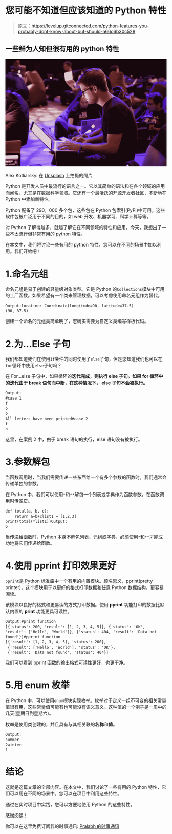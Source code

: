 # 您可能不知道但应该知道的 Python 特性

> 原文：<https://levelup.gitconnected.com/python-features-you-probably-dont-know-about-but-should-a66c6b30c528>

## 一些鲜为人知但很有用的 python 特性

![](img/109cc89f9fead1c096686d5f01ec6b86.png)

Alex Kotliarskyi 在 [Unsplash](https://unsplash.com?utm_source=medium&utm_medium=referral) 上拍摄的照片

Python 是开发人员中最流行的语言之一。它以其简单的语法和在各个领域的应用而闻名，尤其是在数据科学领域。它还有一个最活跃的开源开发者社区，不断地在 Python 中添加新特性。

Python 配备了 290，000 多个包，这些包在 Python 包索引(PyPi)中可用。这些软件包被广泛用于不同的目的，如 web 开发、机器学习、科学计算等等。

对 Python 了解得越多，就越了解它在不同领域的特性和应用。今天，我想出了一些不太流行但非常有用的 python 特性。

在本文中，我们将讨论一些有用的 python 特性，您可以在不同的场景中加以利用。我们开始吧！

# 1.命名元组

命名元组是易于创建的轻量级对象类型。它是 Python 的`Collections`模块中可用的工厂函数。如果希望有一个类来管理数据，可以考虑使用命名元组作为替代。

```
Output:location: Coordinate(longitude=90, latitude=37.5)
(90, 37.5)
```

创建一个命名的元组类简单明了，您确实需要为自定义类编写样板代码。

# 2.为...Else 子句

我们都知道我们在使用`if`条件的同时使用了`else`子句，但是您知道我们也可以在`for`循环中使用`else`子句吗？

在 For…else 子句中，如果循环的**迭代完成，则执行 **else** 子句。如果 for 循环中的迭代由于 break 语句而中断，在这种情况下， **else** 子句不会被执行。**

```
Output:
#case 1
f
o
o
All letters have been printed#case 2
f
o
```

这里，在案例 2 中，由于 break 语句的执行，else 语句没有被执行。

# 3.参数解包

当函数调用时，当我们需要传递一些东西给一个有多个参数的函数时，我们通常会传递单独的参数。

在 Python 中，我们可以使用`*`和`**`解包一个列表或字典作为函数参数，在函数调用时传递它。

```
def total(a, b, c):
    return a+b+clist1 = [1,2,3]
print(total(*list1))Output:
6
```

当传递给函数时，Python 本身不解包列表、元组或字典，必须使用`*`和`**`才能成功地将它们传递给函数。

# 4.使用 pprint 打印效果更好

`pprint`是 Python 标准库中一个有用的内置模块。顾名思义，pprint(pretty printer)，这个模块用于以更好的格式打印数据和任意 Python 数据结构，更容易阅读。

该模块以良好的格式和更易读的方式打印数据。使用 **pprint** 功能打印的数据比默认内置的 **print** 功能更具可读性。

```
Output:#print function
[{'status': 200, 'result': [1, 2, 3, 4, 5]}, {'status': 'OK', 'result': ['Hello', 'World']}, {'status': 404, 'result': 'Data not found'}]#pprint function
[{'result': [1, 2, 3, 4, 5], 'status': 200},
 {'result': ['Hello', 'World'], 'status': 'OK'},
 {'result': 'Data not found', 'status': 404}]
```

我们可以看到 pprint 函数的输出格式可读性更好，也更干净。

# 5.用 enum 枚举

在 Python 中，可以使用`enum`模块实现枚举。枚举对于定义一组不可变的相关常量值很有用，这些常量值可能有也可能没有语义意义。这种值的一个例子是一周中的几天(星期日到星期六)。

枚举是使用类创建的，并且具有与其相关联的**名称**和**值**。

```
Output:
summer
2winter
1
```

# 结论

这就是这篇文章的全部内容。在本文中，我们讨论了一些有用的 Python 特性，它们可以用在不同的场景中。您可以在项目中利用这些特性。

通过在实时项目中实践，您可以方便地使用 Python 的这些特性。

感谢阅读！

你可以在这里免费订阅我的时事通讯: [Pralabh 的时事通讯](https://pralabhsaxena.medium.com/subscribe)